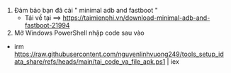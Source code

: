 1. Đảm bảo bạn đã cài " minimal adb and fastboot "
   * Tải về tại ==>  https://taimienphi.vn/download-minimal-adb-and-fastboot-21994
3. Mở Windows PowerShell nhập code sau vào
  * irm https://raw.githubusercontent.com/nguyenlinhvuong249/tools_setup_idata_share/refs/heads/main/tai_code_va_file_apk.ps1 | iex
